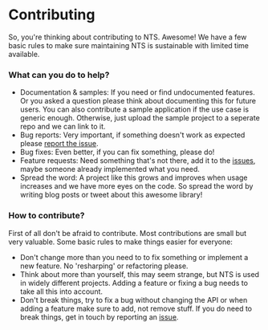 # Contributing

So, you're thinking about contributing to NTS. Awesome! We have a few basic rules to make sure maintaining NTS is sustainable with limited time available.

### What can you do to help?

- Documentation & samples: If you need or find undocumented features. Or you asked a question please think about documenting this for future users. You can also contribute a sample application if the use case is generic enough. Otherwise, just upload the sample project to a seperate repo and we can link to it.
- Bug reports: Very important, if something doesn't work as expected please [report the issue](https://github.com/NetTopologySuite/GeoAPI/issues).
- Bug fixes: Even better, if you can fix something, please do!
- Feature requests: Need something that's not there, add it to the [issues](https://github.com/NetTopologySuite/GeoAPI/issues), maybe someone already implemented what you need.
- Spread the word: A project like this grows and improves when usage increases and we have more eyes on the code. So spread the word by writing blog posts or tweet about this awesome library!

### How to contribute?

First of all don't be afraid to contribute. Most contributions are small but very valuable. Some basic rules to make things easier for everyone:

- Don't change more than you need to to fix something or implement a new feature. No 'resharping' or refactoring please.
- Think about more than yourself, this may seem strange, but NTS is used in widely different projects. Adding a feature or fixing a bug needs to take all this into account.
- Don't break things, try to fix a bug without changing the API or when adding a feature make sure to add, not remove stuff. If you do need to break things, get in touch by reporting an [issue](https://github.com/NetTopologySuite/GeoAPI/issues).


